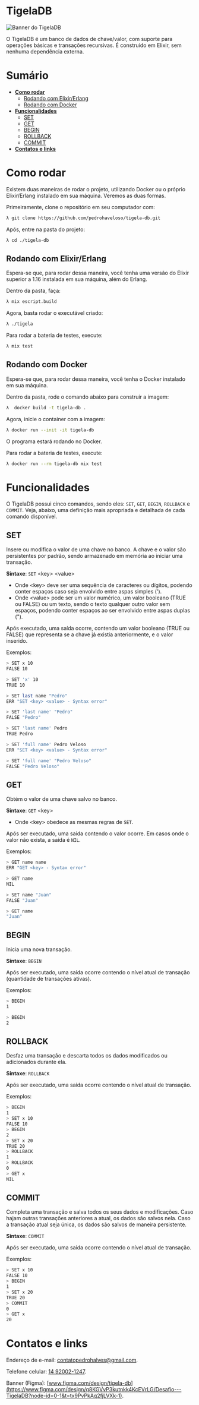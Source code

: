 # TigelaDB

![Banner do TigelaDB](./banner.png)

O TigelaDB é um banco de dados de chave/valor, com suporte para operações
básicas e transações recursivas. É construído em Elixir, sem nenhuma dependência
externa.

# Sumário

- [**Como rodar**](#como-rodar)
  - [Rodando com Elixir/Erlang](#rodando-com-elixirerlang)
  - [Rodando com Docker](#rodando-com-docker)
- [**Funcionalidades**](#funcionalidades)
  - [SET](#set)
  - [GET](#get)
  - [BEGIN](#begin)
  - [ROLLBACK](#rollback)
  - [COMMIT](#commit)
- [**Contatos e links**](#contatos-e-links)

# Como rodar

Existem duas maneiras de rodar o projeto, utilizando Docker ou o próprio Elixir/Erlang instalado em sua máquina. Veremos as duas formas.

Primeiramente, clone o repositório em seu computador com:

```bash
λ git clone https://github.com/pedrohaveloso/tigela-db.git
```

Após, entre na pasta do projeto:

```bash
λ cd ./tigela-db
```

## Rodando com Elixir/Erlang

Espera-se que, para rodar dessa maneira, você tenha uma versão do Elixir superior a
1.16 instalada em sua máquina, além do Erlang.

Dentro da pasta, faça:

```bash
λ mix escript.build
```

Agora, basta rodar o executável criado:

```bash
λ ./tigela
```

Para rodar a bateria de testes, execute:

```bash
λ mix test
```

## Rodando com Docker

Espera-se que, para rodar dessa maneira, você tenha o Docker instalado em sua máquina.

Dentro da pasta, rode o comando abaixo para construir a imagem:

```bash
λ  docker build -t tigela-db .
```

Agora, inicie o container com a imagem:

```bash
λ docker run --init -it tigela-db
```

O programa estará rodando no Docker.

Para rodar a bateria de testes, execute:

```bash
λ docker run --rm tigela-db mix test
```

# Funcionalidades

O TigelaDB possui cinco comandos, sendo eles: `SET`, `GET`, `BEGIN`, `ROLLBACK` e `COMMIT`. Veja, abaixo, uma definição mais apropriada e detalhada de cada comando disponível.

## SET

Insere ou modifica o valor de uma chave no banco. A chave e o valor são persistentes por padrão, sendo armazenado em memória ao iniciar uma transação.

**Sintaxe**: `SET` \<key\> \<value\>

- Onde \<key\> deve ser uma sequência de caracteres ou dígitos, podendo conter espaços caso seja envolvido entre aspas simples (').
- Onde \<value\> pode ser um valor numérico, um valor booleano (TRUE ou FALSE) ou um texto, sendo o texto qualquer outro valor sem espaços, podendo conter espaços ao ser envolvido entre aspas duplas (").

Após executado, uma saída ocorre, contendo um valor booleano (TRUE ou FALSE) que representa se a chave já existia anteriormente, e o valor inserido.

Exemplos:

```bash
> SET x 10
FALSE 10

> SET 'x' 10
TRUE 10

> SET last name "Pedro"
ERR "SET <key> <value> - Syntax error"

> SET 'last name' "Pedro"
FALSE "Pedro"

> SET 'last name' Pedro
TRUE Pedro

> SET 'full name' Pedro Veloso
ERR "SET <key> <value> - Syntax error"

> SET 'full name' "Pedro Veloso"
FALSE "Pedro Veloso"
```

## GET

Obtém o valor de uma chave salvo no banco.

**Sintaxe**: `GET` \<key\>

- Onde \<key\> obedece as mesmas regras de `SET`.

Após ser executado, uma saída contendo o valor ocorre. Em casos onde o valor não exista, a saída é `NIL`.

Exemplos:

```bash
> GET name name
ERR "GET <key> - Syntax error"

> GET name
NIL

> SET name "Juan"
FALSE "Juan"

> GET name
"Juan"
```

## BEGIN

Inicia uma nova transação.

**Sintaxe**: `BEGIN`

Após ser executado, uma saída ocorre contendo o nível atual de transação (quantidade de transações ativas).

Exemplos:

```bash
> BEGIN
1

> BEGIN
2
```

## ROLLBACK

Desfaz uma transação e descarta todos os dados modificados ou adicionados durante ela.

**Sintaxe**: `ROLLBACK`

Após ser executado, uma saída ocorre contendo o nível atual de transação.

Exemplos:

```bash
> BEGIN
1
> SET x 10
FALSE 10
> BEGIN
2
> SET x 20
TRUE 20
> ROLLBACK
1
> ROLLBACK
0
> GET x
NIL
```

## COMMIT

Completa uma transação e salva todos os seus dados e modificações. Caso hajam outras transações anteriores a atual, os dados são salvos nela. Caso a transação atual seja única, os dados são salvos de maneira persistente.

**Sintaxe**: `COMMIT`

Após ser executado, uma saída ocorre contendo o nível atual de transação.

Exemplos:

```bash
> SET x 10
FALSE 10
> BEGIN
1
> SET x 20
TRUE 20
> COMMIT
0
> GET x
20
```

# Contatos e links

Endereço de e-mail: <a href="mailto:contatopedrohalves@gmail.com">contatopedrohalves@gmail.com</a>.

Telefone celular: <a href="tel:+5514920021247">14 92002-1247</a>.

Banner (Figma): [www.figma.com/design/tigela-db](https://www.figma.com/design/q8KGVvP3kutnkk4KcEVrLG/Desafio---TigelaDB?node-id=0-1&t=tx9PvPkAq2fjLVXk-1).

